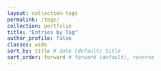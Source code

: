 ```yaml
---
layout: collection-tags
permalink: /tags/
collection: portfolio
title: "Entries by Tag"
author_profile: false
classes: wide
sort_by: title # date (default) title
sort_order: forward # forward (default), reverse
---
```


